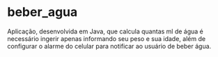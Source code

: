 # beber_agua
Aplicação, desenvolvida em Java, que calcula quantas ml de água é necessário ingerir apenas informando seu peso e sua idade, além de configurar o alarme do celular para notificar ao usuário de beber água.
